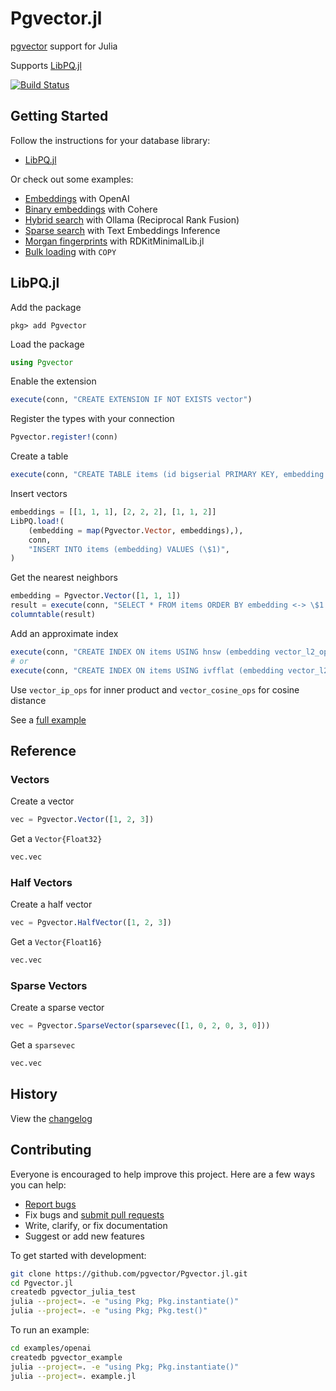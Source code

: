 # Pgvector.jl

[pgvector](https://github.com/pgvector/pgvector) support for Julia

Supports [LibPQ.jl](https://github.com/iamed2/LibPQ.jl)

[![Build Status](https://github.com/pgvector/Pgvector.jl/actions/workflows/build.yml/badge.svg)](https://github.com/pgvector/Pgvector.jl/actions)

## Getting Started

Follow the instructions for your database library:

- [LibPQ.jl](#libpqjl)

Or check out some examples:

- [Embeddings](examples/openai/example.jl) with OpenAI
- [Binary embeddings](examples/cohere/example.jl) with Cohere
- [Hybrid search](examples/hybrid/example.jl) with Ollama (Reciprocal Rank Fusion)
- [Sparse search](examples/sparse/example.jl) with Text Embeddings Inference
- [Morgan fingerprints](examples/morgan/example.jl) with RDKitMinimalLib.jl
- [Bulk loading](examples/loading/example.jl) with `COPY`

## LibPQ.jl

Add the package

```text
pkg> add Pgvector
```

Load the package

```julia
using Pgvector
```

Enable the extension

```julia
execute(conn, "CREATE EXTENSION IF NOT EXISTS vector")
```

Register the types with your connection

```julia
Pgvector.register!(conn)
```

Create a table

```julia
execute(conn, "CREATE TABLE items (id bigserial PRIMARY KEY, embedding vector(3))")
```

Insert vectors

```julia
embeddings = [[1, 1, 1], [2, 2, 2], [1, 1, 2]]
LibPQ.load!(
    (embedding = map(Pgvector.Vector, embeddings),),
    conn,
    "INSERT INTO items (embedding) VALUES (\$1)",
)
```

Get the nearest neighbors

```julia
embedding = Pgvector.Vector([1, 1, 1])
result = execute(conn, "SELECT * FROM items ORDER BY embedding <-> \$1 LIMIT 5", [embedding])
columntable(result)
```

Add an approximate index

```julia
execute(conn, "CREATE INDEX ON items USING hnsw (embedding vector_l2_ops)")
# or
execute(conn, "CREATE INDEX ON items USING ivfflat (embedding vector_l2_ops) WITH (lists = 100)")
```

Use `vector_ip_ops` for inner product and `vector_cosine_ops` for cosine distance

See a [full example](LibPQ/example.jl)

## Reference

### Vectors

Create a vector

```julia
vec = Pgvector.Vector([1, 2, 3])
```

Get a `Vector{Float32}`

```julia
vec.vec
```

### Half Vectors

Create a half vector

```julia
vec = Pgvector.HalfVector([1, 2, 3])
```

Get a `Vector{Float16}`

```julia
vec.vec
```

### Sparse Vectors

Create a sparse vector

```julia
vec = Pgvector.SparseVector(sparsevec([1, 0, 2, 0, 3, 0]))
```

Get a `sparsevec`

```julia
vec.vec
```

## History

View the [changelog](https://github.com/pgvector/Pgvector.jl/blob/master/CHANGELOG.md)

## Contributing

Everyone is encouraged to help improve this project. Here are a few ways you can help:

- [Report bugs](https://github.com/pgvector/Pgvector.jl/issues)
- Fix bugs and [submit pull requests](https://github.com/pgvector/Pgvector.jl/pulls)
- Write, clarify, or fix documentation
- Suggest or add new features

To get started with development:

```sh
git clone https://github.com/pgvector/Pgvector.jl.git
cd Pgvector.jl
createdb pgvector_julia_test
julia --project=. -e "using Pkg; Pkg.instantiate()"
julia --project=. -e "using Pkg; Pkg.test()"
```

To run an example:

```sh
cd examples/openai
createdb pgvector_example
julia --project=. -e "using Pkg; Pkg.instantiate()"
julia --project=. example.jl
```
